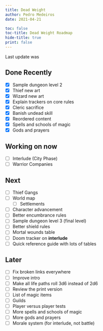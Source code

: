 ```yaml
---
title: Dead Weight
author: Pedro Medeiros
date: 2021-04-21

toc: false
toc-title: Dead Weight Roadmap
hide-title: true
print: false
---
```


Last update was <now>

## Done Recently
- [x] Sample dungeon level 2
- [x] Thief new art
- [x] Wizard new art
- [x] Explain trackers on core rules
- [x] Cleric sacrifice
- [x] Banish undead skill
- [x] Reordered content
- [x] Spells and schools of magic
- [x] Gods and prayers

## Working on now
- [ ] Interlude (City Phase)
- [ ] Warrior Companies

## Next
- [ ] Thief Gangs
- [ ] World map
  - [ ] Settlements
- [ ] Character advancement
- [ ] Better encumbrance rules
- [ ] Sample dungeon level 3 (final level)
- [ ] Better shield rules
- [ ] Mortal wounds table
- [ ] Doom tracker on **interlude**
- [ ] Quick reference guide with lots of tables

## Later
- [ ] Fix broken links everywhere
- [ ] Improve intro
- [ ] Make all life paths roll 3d6 instead of 2d6
- [ ] Review the print version
- [ ] List of magic items
- [ ] Guilds
- [ ] Player versus player tests
- [ ] More spells and schools of magic
- [ ] More gods and prayers
- [ ] Morale system (for interlude, not battle)